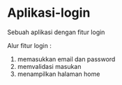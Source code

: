# Aplikasi-login
Sebuah aplikasi dengan fitur login

Alur fitur login : 
1. memasukkan email dan password
2. memvalidasi masukan
3. menampilkan halaman home
